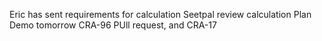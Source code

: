 Eric has sent requirements for calculation
Seetpal review calculation
Plan Demo tomorrow
CRA-96 PUll request, and CRA-17


